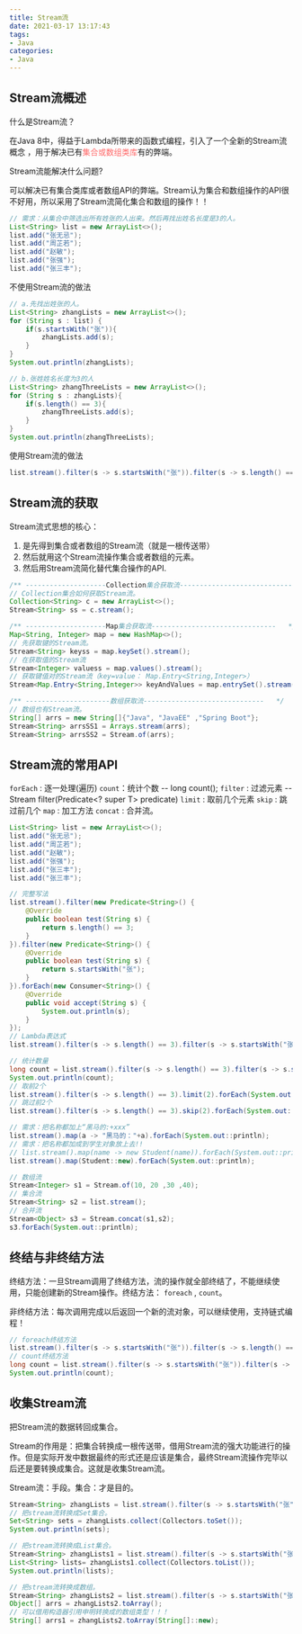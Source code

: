 ```yaml
---
title: Stream流
date: 2021-03-17 13:17:43
tags:
- Java
categories:
- Java
---
```


## Stream流概述

什么是Stream流？

在Java 8中，得益于Lambda所带来的函数式编程，引入了一个全新的Stream流概念 ，用于解决已有<font color="#FF6666">集合或数组类库</font>有的弊端。

Stream流能解决什么问题?

可以解决已有集合类库或者数组API的弊端。Stream认为集合和数组操作的API很不好用，所以采用了Stream流简化集合和数组的操作！！

```java
// 需求：从集合中筛选出所有姓张的人出来。然后再找出姓名长度是3的人。
List<String> list = new ArrayList<>();
list.add("张无忌");
list.add("周芷若");
list.add("赵敏");
list.add("张强");
list.add("张三丰");
```

不使用Stream流的做法

```java
// a.先找出姓张的人。
List<String> zhangLists = new ArrayList<>();
for (String s : list) {
    if(s.startsWith("张")){
        zhangLists.add(s);
    }
}
System.out.println(zhangLists);

// b.张姓姓名长度为3的人
List<String> zhangThreeLists = new ArrayList<>();
for (String s : zhangLists){
    if(s.length() == 3){
        zhangThreeLists.add(s);
    }
}
System.out.println(zhangThreeLists);
```

使用Stream流的做法

```java
list.stream().filter(s -> s.startsWith("张")).filter(s -> s.length() == 3).forEach(System.out::println);
```

## Stream流的获取

Stream流式思想的核心：

1. 是先得到集合或者数组的Stream流（就是一根传送带）
2. 然后就用这个Stream流操作集合或者数组的元素。
3. 然后用Stream流简化替代集合操作的API.

```java
/** --------------------Collection集合获取流-------------------------------   */
// Collection集合如何获取Stream流。
Collection<String> c = new ArrayList<>();
Stream<String> ss = c.stream();

/** --------------------Map集合获取流-------------------------------   */
Map<String, Integer> map = new HashMap<>();
// 先获取键的Stream流。
Stream<String> keyss = map.keySet().stream();
// 在获取值的Stream流
Stream<Integer> valuess = map.values().stream();
// 获取键值对的Stream流（key=value： Map.Entry<String,Integer>）
Stream<Map.Entry<String,Integer>> keyAndValues = map.entrySet().stream();

/** ---------------------数组获取流------------------------------   */
// 数组也有Stream流。
String[] arrs = new String[]{"Java", "JavaEE" ,"Spring Boot"};
Stream<String> arrsSS1 = Arrays.stream(arrs);
Stream<String> arrsSS2 = Stream.of(arrs);
```

## Stream流的常用API

 `forEach` : 逐一处理(遍历)
 `count`：统计个数
    -- long count();
 `filter` : 过滤元素
    -- Stream<T> filter(Predicate<? super T> predicate)
 `limit` : 取前几个元素
 `skip` : 跳过前几个
 `map` : 加工方法
 `concat` : 合并流。

```java
List<String> list = new ArrayList<>();
list.add("张无忌");
list.add("周芷若");
list.add("赵敏");
list.add("张强");
list.add("张三丰");
list.add("张三丰");
```

```java
// 完整写法
list.stream().filter(new Predicate<String>() {
    @Override
    public boolean test(String s) {
        return s.length() == 3;
    }
}).filter(new Predicate<String>() {
    @Override
    public boolean test(String s) {
        return s.startsWith("张");
    }
}).forEach(new Consumer<String>() {
    @Override
    public void accept(String s) {
        System.out.println(s);
    }
});
// Lambda表达式
list.stream().filter(s -> s.length() == 3).filter(s -> s.startsWith("张")).forEach(System.out::println);
```

```java
// 统计数量
long count = list.stream().filter(s -> s.length() == 3).filter(s -> s.startsWith("张")).count();
System.out.println(count);
// 取前2个
list.stream().filter(s -> s.length() == 3).limit(2).forEach(System.out::println);
// 跳过前2个
list.stream().filter(s -> s.length() == 3).skip(2).forEach(System.out::println);
```

```java
// 需求：把名称都加上“黑马的:+xxx”
list.stream().map(a -> "黑马的："+a).forEach(System.out::println);
// 需求：把名称都加成到学生对象放上去!!
// list.stream().map(name -> new Student(name)).forEach(System.out::println);
list.stream().map(Student::new).forEach(System.out::println);
```

```java
// 数组流
Stream<Integer> s1 = Stream.of(10, 20 ,30 ,40);
// 集合流
Stream<String> s2 = list.stream();
// 合并流
Stream<Object> s3 = Stream.concat(s1,s2);
s3.forEach(System.out::println);
```

## 终结与非终结方法


终结方法：一旦Stream调用了终结方法，流的操作就全部终结了，不能继续使用，只能创建新的Stream操作。终结方法： `foreach` , `count`。

非终结方法：每次调用完成以后返回一个新的流对象，可以继续使用，支持链式编程！

```java
// foreach终结方法
list.stream().filter(s -> s.startsWith("张")).filter(s -> s.length() == 3).forEach(System.out::println);
// count终结方法
long count = list.stream().filter(s -> s.startsWith("张")).filter(s -> s.length() == 3).count();
System.out.println(count);
```

## 收集Stream流

把Stream流的数据转回成集合。

Stream的作用是：把集合转换成一根传送带，借用Stream流的强大功能进行的操作。但是实际开发中数据最终的形式还是应该是集合，最终Stream流操作完毕以后还是要转换成集合。这就是收集Stream流。

Stream流：手段。集合：才是目的。

```java
Stream<String> zhangLists = list.stream().filter(s -> s.startsWith("张"));
// 把stream流转换成Set集合。
Set<String> sets = zhangLists.collect(Collectors.toSet());
System.out.println(sets);

// 把stream流转换成List集合。
Stream<String> zhangLists1 = list.stream().filter(s -> s.startsWith("张"));
List<String> lists= zhangLists1.collect(Collectors.toList());
System.out.println(lists);

// 把stream流转换成数组。
Stream<String> zhangLists2 = list.stream().filter(s -> s.startsWith("张"));
Object[] arrs = zhangLists2.toArray();
// 可以借用构造器引用申明转换成的数组类型！！！
String[] arrs1 = zhangLists2.toArray(String[]::new);
```

